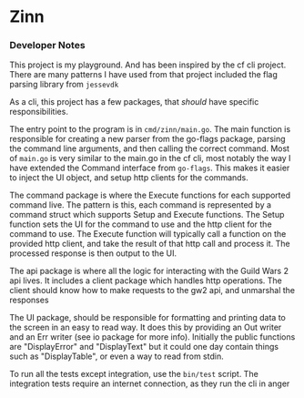 # Zinn

### Developer Notes

This project is my playground. And has been inspired by the cf cli project. 
There are many patterns I have used from that project included the flag parsing
library from `jessevdk`

As a cli, this project has a few packages, that *should* have specific
responsibilities. 

The entry point to the program is in `cmd/zinn/main.go`. The main function is 
responsible for creating a new parser from the go-flags package, parsing the 
command line arguments, and then calling the correct command. 
Most of `main.go` is very similar to the main.go in the cf cli, most notably
the way I have extended the Command interface from `go-flags`. This makes it
easier to inject the UI object, and setup http clients for the commands. 

The command package is where the Execute functions for each supported command
live. The pattern is this, each command is represented by a command struct
which supports Setup and Execute functions. The Setup function sets the UI for
the command to use and the http client for the command to use. The Execute
function will typically call a function on the provided http client, and take
the result of that http call and process it. The processed response is then
output to the UI. 

The api package is where all the logic for interacting with the Guild Wars 2
api lives. It includes a client package which handles http operations. The 
client should know how to make requests to the gw2 api, and unmarshal the 
responses

The UI package, should be responsible for formatting and printing data to the
screen in an easy to read way. It does this by providing an Out writer and an
Err writer (see io package for more info). Initially the public functions are
"DisplayError" and "DisplayText" but it could one day contain things such as
"DisplayTable", or even a way to read from stdin.

To run all the tests except integration, use the `bin/test` script. The 
integration tests require an internet connection, as they run the cli in anger




